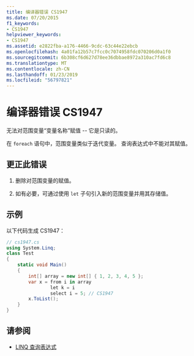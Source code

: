 ```yaml
---
title: 编译器错误 CS1947
ms.date: 07/20/2015
f1_keywords:
- CS1947
helpviewer_keywords:
- CS1947
ms.assetid: e2822fba-a176-4466-9cdc-63c44e22ebcb
ms.openlocfilehash: 4a01fa12b57c7fcc0c7074958fdc070206d0a1f0
ms.sourcegitcommit: 6b308cf6d627d78ee36dbbae8972a310ac7fd6c8
ms.translationtype: MT
ms.contentlocale: zh-CN
ms.lasthandoff: 01/23/2019
ms.locfileid: "56797821"
---
```

# <a name="compiler-error-cs1947"></a>编译器错误 CS1947
无法对范围变量“变量名称”赋值 -- 它是只读的。  
  
 在 `foreach` 语句中，范围变量类似于迭代变量。 查询表达式中不能对其赋值。  
  
## <a name="to-correct-this-error"></a>更正此错误  
  
1.  删除对范围变量的赋值。  
  
2.  如有必要，可通过使用 `let` 子句引入新的范围变量并用其存储值。  
  
## <a name="example"></a>示例  
 以下代码生成 CS1947：  
  
```csharp  
// cs1947.cs  
using System.Linq;  
class Test  
{  
    static void Main()  
    {  
        int[] array = new int[] { 1, 2, 3, 4, 5 };  
        var x = from i in array  
                let k = i  
                select i = 5; // CS1947  
        x.ToList();  
    }  
}  
```  
  
## <a name="see-also"></a>请参阅

- [LINQ 查询表达式](../../csharp/programming-guide/linq-query-expressions/index.md)
